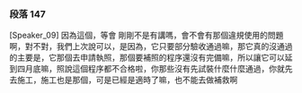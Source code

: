 ### 段落 147

[Speaker_09] 因為這個，等會 剛剛不是有講嗎，會不會有那個違規使用的問題啊，對不對，我們上次說可以，是因為，它只要部分驗收通過嘛，那它真的沒通過的主要是，它那個去申請執照，那個要補照的程序還沒有完備嘛，所以讓它可以延到四月底嘛，照說這個程序都不合格啦，你那些沒有先試裝什麼什麼通過，你就先去施工，施工也是那個，可是已經是適時了嘛，也不能去做補救啊